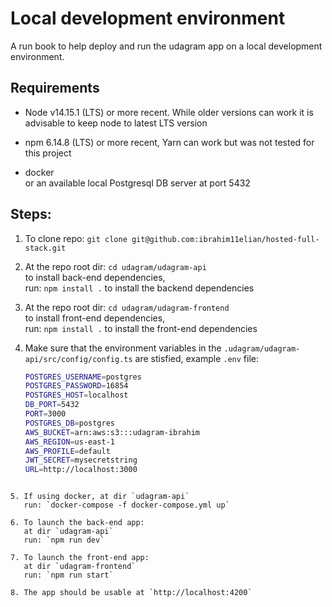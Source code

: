 # Local development environment

A run book to help deploy and run the udagram app on a local development environment.

## Requirements

- Node v14.15.1 (LTS) or more recent. While older versions can work it is advisable to keep node to latest LTS version

- npm 6.14.8 (LTS) or more recent, Yarn can work but was not tested for this project

- docker  
  or an available local Postgresql DB server at port 5432

## Steps:

1. To clone repo: `git clone git@github.com:ibrahim11elian/hosted-full-stack.git`

2. At the repo root dir: `cd udagram/udagram-api`  
   to install back-end dependencies,  
   run: `npm install .` to install the backend dependencies

3. At the repo root dir: `cd udagram/udagram-frontend`  
   to install front-end dependencies,  
   run: `npm install .` to install the front-end dependencies

4. Make sure that the environment variables in the `.udagram/udagram-api/src/config/config.ts` are stisfied, example `.env` file:
   ```bash
   POSTGRES_USERNAME=postgres
   POSTGRES_PASSWORD=16854
   POSTGRES_HOST=localhost
   DB_PORT=5432
   PORT=3000
   POSTGRES_DB=postgres
   AWS_BUCKET=arn:aws:s3:::udagram-ibrahim
   AWS_REGION=us-east-1
   AWS_PROFILE=default
   JWT_SECRET=mysecretstring
   URL=http://localhost:3000
   ```

```

5. If using docker, at dir `udagram-api`
   run: `docker-compose -f docker-compose.yml up`

6. To launch the back-end app:
   at dir `udagram-api`
   run: `npm run dev`

7. To launch the front-end app:
   at dir `udagram-frontend`
   run: `npm run start`

8. The app should be usable at `http://localhost:4200`
```
